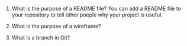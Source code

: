 1. What is the purpose of a README file?
You can add a README file to your repository to tell other poeple why your project is useful.
1. What is the purpose of a wireframe?


1. What is a branch in Git?
